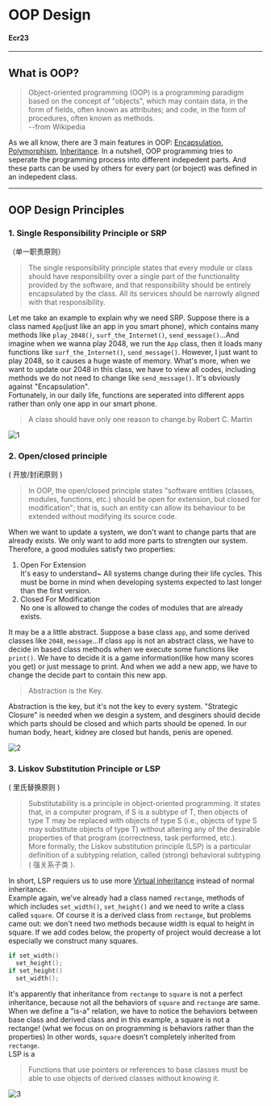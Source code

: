 # OOP Design
#### Ecr23
---

## What is OOP?
>Object-oriented programming (OOP) is a programming paradigm based on the concept of "objects", which may contain data, in the form of fields, often known as attributes; and code, in the form of procedures, often known as methods.  
--from Wikipedia  

As we all know, there are 3 main features in OOP: [Encapsulation](https://en.wikipedia.org/wiki/Object-oriented_programming#Encapsulation), [Polymorphism]( https://en.wikipedia.org/wiki/Object-oriented_programming#Polymorphism), [Inheritance](https://en.wikipedia.org/wiki/Object-oriented_programming#Composition.2C_inheritance.2C_and_delegation). In a nutshell, OOP programming tries to seperate the programming process into different indepedent parts. And these parts can be used by others for every part (or boject) was defined in an indepedent class.      

---

## OOP Design Principles  

### 1. Single Responsibility Principle or SRP
（单一职责原则）

>The single responsibility principle states that every module or class should have responsibility over a single part of the functionality provided by the software, and that responsibility should be entirely encapsulated by the class. All its services should be narrowly aligned with that responsibility.

Let me take an example to explain why we need SRP. Suppose there is a class named `App`(just like an app in you smart phone), which contains many methods like `play_2048()`, `surf_the_Internet()`, `send_message()`...And imagine when we wanna play 2048, we run the `App` class, then it loads many functions like `surf_the_Internet()`, `send_message()`. However, I just want to play 2048, so it causes a huge waste of memory. What's more, when we want to update our 2048 in this class, we have to view all  codes, including methods we do not need to change like `send_message()`. It's obviously against "Encapsulation".  
Fortunately, in our daily life, functions are seperated into different apps rather than only one app in our smart phone.

> A class should have only one reason to change.by Robert C. Martin

![1](http://images.cnitblog.com/i/175043/201406/101805479994772.jpg)

### 2. Open/closed principle  
( 开放/封闭原则 )

>In OOP, the open/closed principle states "software entities (classes, modules, functions, etc.) should be open for extension, but closed for modification"; that is, such an entity can allow its behaviour to be extended without modifying its source code.

When we want to update a system, we don't want to change parts that are already exists. We only want to add more parts to strengten our system. Therefore, a good modules satisfy two properties:  
1. Open For Extension  
It's easy to understand~ All systems change during their life cycles. This must be borne in mind when developing systems expected to last longer than the first version.
2. Closed For Modification  
No one is allowed to change the codes of modules that are already exists.

It may be a a little abstract. Suppose a base class `app`, and some derived classes like `2048`, `message`...If class `app` is not an abstract class, we have to decide in based class methods when we execute some functions like `print()`. We have to decide it is a game information(like how many scores you get) or just message to print. And when we add a new app, we have to change the decide part to contain this new app.

>Abstraction is the Key.

Abstraction is the key, but it's not the key to every system. "Strategic Closure" is needed when we desgin a system, and desginers should decide which parts should be closed and which parts should be opened. In our human body, heart, kidney are closed but hands, penis are opened.

![2](http://images.cnitblog.com/i/175043/201406/140217336555168.jpg)

### 3. Liskov Substitution Principle or LSP  
( 里氏替换原则 )

>Substitutability is a principle in object-oriented programming. It states that, in a computer program, if S is a subtype of T, then objects of type T may be replaced with objects of type S (i.e., objects of type S may substitute objects of type T) without altering any of the desirable properties of that program (correctness, task performed, etc.).  
More formally, the Liskov substitution principle (LSP) is a particular definition of a subtyping relation, called (strong) behavioral subtyping ( 强关系子类 ).  

In short, LSP requiers us to use more [Virtual inheritance](https://en.wikipedia.org/wiki/Virtual_inheritance) instead of normal inheritance.  
Example again, we've already had a class named `rectange`, methods of which includes `set_width()`, `set_height()` and we need to write a class called `square`. Of course it is a derived class from `rectange`, but problems came out: we don't need two methods because width is equal to height in square. If we add codes below, the property of project would decrease a lot especially we construct many squares.
```cpp
if set_width()
  set_height();
if set_height()
  set_width();
```
It's apparently that inheritance from `rectange` to `square` is not a perfect inheritance, because not all the behaviors of `square` and `rectange` are same. When we define a "is-a" relation, we have to notice the behaviors between base class and derived class and in this example, a square is not a rectange! (what we focus on on programming is behaviors rather than the properties) In other words, `square` doesn't completely inherited from `rectange`.  
LSP is a

> Functions that use pointers or references to base classes must be able to use objects of derived classes without knowing it.

![3](http://images.cnitblog.com/i/175043/201406/142301060927025.jpg)
